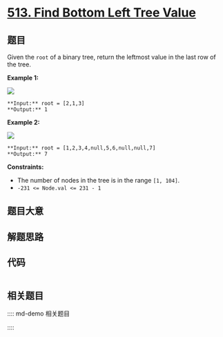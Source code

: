 # [513. Find Bottom Left Tree Value](https://leetcode.com/problems/find-bottom-left-tree-value)

## 题目

Given the `root` of a binary tree, return the leftmost value in the last row
of the tree.



**Example 1:**

![](https://assets.leetcode.com/uploads/2020/12/14/tree1.jpg)

    
    
    **Input:** root = [2,1,3]
    **Output:** 1
    

**Example 2:**

![](https://assets.leetcode.com/uploads/2020/12/14/tree2.jpg)

    
    
    **Input:** root = [1,2,3,4,null,5,6,null,null,7]
    **Output:** 7
    



**Constraints:**

  * The number of nodes in the tree is in the range `[1, 104]`.
  * `-231 <= Node.val <= 231 - 1`


## 题目大意

## 解题思路

## 代码

```javascript

```

## 相关题目

:::: md-demo 相关题目

::::
